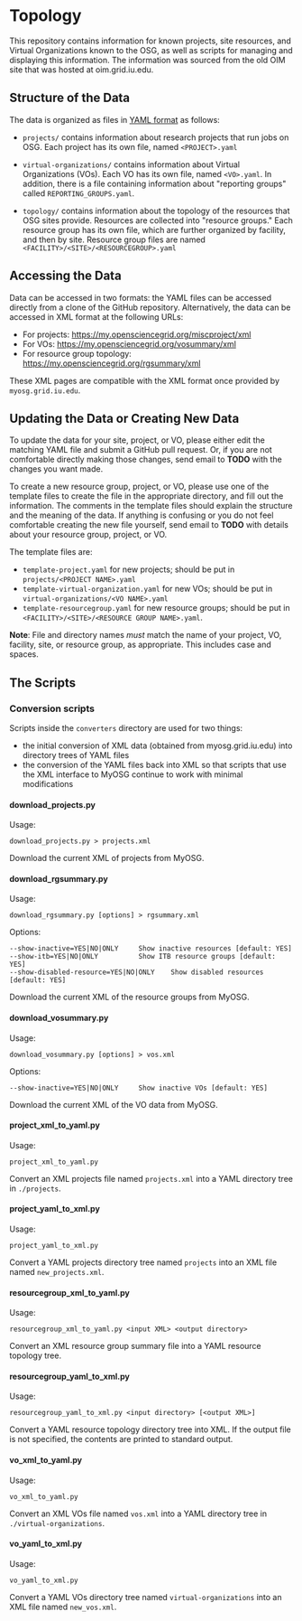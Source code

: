 Topology
========


This repository contains information for known projects, site resources, and
Virtual Organizations known to the OSG, as well as scripts for managing and
displaying this information.  The information was sourced from the old OIM site
that was hosted at oim.grid.iu.edu.


Structure of the Data
---------------------

The data is organized as files in [YAML format](https://en.wikipedia.org/wiki/YAML)
as follows:

-   `projects/` contains information about research projects that run jobs on OSG.
    Each project has its own file, named `<PROJECT>.yaml`

-   `virtual-organizations/` contains information about Virtual Organizations
    (VOs).
    Each VO has its own file, named `<VO>.yaml`.  In addition, there is a file
    containing information about "reporting groups" called
    `REPORTING_GROUPS.yaml`.

-   `topology/` contains information about the topology of the resources that
    OSG sites provide.  Resources are collected into "resource groups."  Each
    resource group has its own file, which are further organized by facility,
    and then by site.  Resource group files are named
    `<FACILITY>/<SITE>/<RESOURCEGROUP>.yaml`


Accessing the Data
------------------

Data can be accessed in two formats: the YAML files can be accessed directly
from a clone of the GitHub repository.  Alternatively, the data can be accessed
in XML format at the following URLs:

-   For projects: https://my.opensciencegrid.org/miscproject/xml
-   For VOs: https://my.opensciencegrid.org/vosummary/xml
-   For resource group topology: https://my.opensciencegrid.org/rgsummary/xml

These XML pages are compatible with the XML format once provided by
`myosg.grid.iu.edu`.


Updating the Data or Creating New Data
--------------------------------------

To update the data for your site, project, or VO, please either edit the
matching YAML file and submit a GitHub pull request.  Or, if you are not
comfortable directly making those changes, send email to **TODO**
with the changes you want made.

To create a new resource group, project, or VO, please use one of the template
files to create the file in the appropriate directory, and fill out the
information.  The comments in the template files should explain the structure
and the meaning of the data.  If anything is confusing or you do not feel
comfortable creating the new file yourself, send email to **TODO** with details
about your resource group, project, or VO.

The template files are:

-   `template-project.yaml` for new projects; should be put in
    `projects/<PROJECT NAME>.yaml`
-   `template-virtual-organization.yaml` for new VOs; should be put in
    `virtual-organizations/<VO NAME>.yaml`
-   `template-resourcegroup.yaml` for new resource groups;
    should be put in `<FACILITY>/<SITE>/<RESOURCE GROUP NAME>.yaml`.

**Note**: File and directory names _must_ match the name of your project, VO,
facility, site, or resource group, as appropriate.  This includes case and
spaces.


The Scripts
-----------

### Conversion scripts

Scripts inside the `converters` directory are used for two things:
-   the initial conversion of XML data (obtained from myosg.grid.iu.edu)
    into directory trees of YAML files
-   the conversion of the YAML files back into XML so that scripts that
    use the XML interface to MyOSG continue to work with minimal
    modifications


#### download_projects.py

Usage:

    download_projects.py > projects.xml

Download the current XML of projects from MyOSG.


#### download_rgsummary.py

Usage:

    download_rgsummary.py [options] > rgsummary.xml

Options:

    --show-inactive=YES|NO|ONLY     Show inactive resources [default: YES]
    --show-itb=YES|NO|ONLY          Show ITB resource groups [default: YES]
    --show-disabled-resource=YES|NO|ONLY    Show disabled resources [default: YES]

Download the current XML of the resource groups from MyOSG.


#### download_vosummary.py

Usage:

    download_vosummary.py [options] > vos.xml

Options:

    --show-inactive=YES|NO|ONLY     Show inactive VOs [default: YES]

Download the current XML of the VO data from MyOSG.


#### project_xml_to_yaml.py

Usage:

    project_xml_to_yaml.py

Convert an XML projects file named `projects.xml` into a YAML directory tree
in `./projects`.


#### project_yaml_to_xml.py

Usage:

    project_yaml_to_xml.py

Convert a YAML projects directory tree named `projects` into an XML file named
`new_projects.xml`.


#### resourcegroup_xml_to_yaml.py

Usage:

    resourcegroup_xml_to_yaml.py <input XML> <output directory>

Convert an XML resource group summary file into a YAML resource topology tree.


#### resourcegroup_yaml_to_xml.py

Usage:

    resourcegroup_yaml_to_xml.py <input directory> [<output XML>]

Convert a YAML resource topology directory tree into XML.  If the output file
is not specified, the contents are printed to standard output.


#### vo_xml_to_yaml.py

Usage:

    vo_xml_to_yaml.py

Convert an XML VOs file named `vos.xml` into a YAML directory tree
in `./virtual-organizations`.


#### vo_yaml_to_xml.py

Usage:

    vo_yaml_to_xml.py

Convert a YAML VOs directory tree named `virtual-organizations` into an XML
file named `new_vos.xml`.


